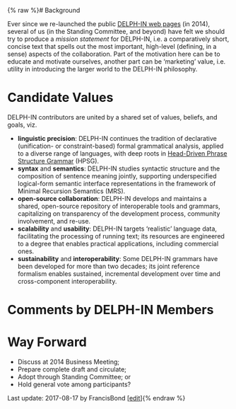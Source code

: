 {% raw %}# Background

Ever since we re-launched the public [DELPH-IN web
pages](http://www.delph-in.net) (in 2014), several of us (in the
Standing Committee, and beyond) have felt we should try to produce a
*mission statement* for DELPH-IN, i.e. a comparatively short, concise
text that spells out the most important, high-level (defining, in a
sense) aspects of the collaboration. Part of the motivation here can be
to educate and motivate ourselves, another part can be ‘marketing’
value, i.e. utility in introducing the larger world to the DELPH-IN
philosophy.

# Candidate Values

DELPH-IN contributors are united by a shared set of values, beliefs, and
goals, viz.

- **linguistic precision**: DELPH-IN continues the tradition of
declarative (unification- or constraint-based) formal grammatical
analysis, applied to a diverse range of languages, with deep roots
in [Head-Driven Phrase Structure Grammar](http://hpsg.stanford.edu)
(HPSG).
- **syntax** and **semantics**: DELPH-IN studies syntactic structure
and the composition of sentence meaning jointly, supporting
underspecified logical-form semantic interface representations in
the framework of Minimal Recursion Semantics (MRS).
- **open-source collaboration**: DELPH-IN develops and maintains a
shared, open-source repository of interoperable tools and grammars,
capitalizing on transparency of the development process, community
involvement, and re-use.
- **scalability** and **usability**: DELPH-IN targets ‘realistic’
language data, facilitating the processing of running text; its
resources are engineered to a degree that enables practical
applications, including commercial ones.
- **sustainability** and **interoperability**: Some DELPH-IN grammars
have been developed for more than two decades; its joint reference
formalism enables sustained, incremental development over time and
cross-component interoperability.

# Comments by DELPH-IN Members

# Way Forward

- Discuss at 2014 Business Meeting;
- Prepare complete draft and circulate;
- Adopt through Standing Committee; or
- Hold general vote among participants?

Last update: 2017-08-17 by FrancisBond [[edit](https://github.com/delph-in/docs/wiki/TomarValues/_edit)]{% endraw %}